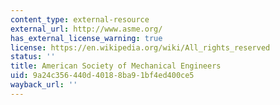 ```yaml
---
content_type: external-resource
external_url: http://www.asme.org/
has_external_license_warning: true
license: https://en.wikipedia.org/wiki/All_rights_reserved
status: ''
title: American Society of Mechanical Engineers
uid: 9a24c356-440d-4018-8ba9-1bf4ed400ce5
wayback_url: ''
---
```

